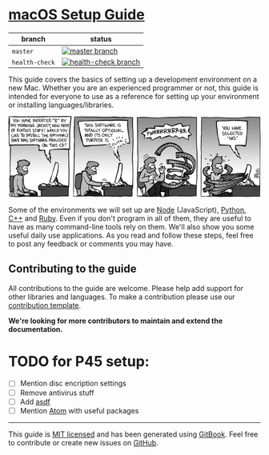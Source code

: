 # [macOS Setup Guide](https://sourabhbajaj.com/mac-setup)

| branch | status |
| ------ | ------ |
| `master` | [![master branch](https://travis-ci.org/sb2nov/mac-setup.svg?branch=master)](https://travis-ci.org/sb2nov/mac-setup) |
| `health-check` | [![health-check branch](https://img.shields.io/travis/sb2nov/mac-setup/health-check.svg?label=links)](https://travis-ci.org/sb2nov/mac-setup) |

This guide covers the basics of setting up a development environment on a new
Mac. Whether you are an experienced programmer or not, this guide is intended
for everyone to use as a reference for setting up your environment or
installing languages/libraries.

[![Screen](https://raw.githubusercontent.com/sb2nov/mac-setup/master/assets/intro.gif)](https://raw.githubusercontent.com/sb2nov/mac-setup/master/assets/intro.gif)

Some of the environments we will set up are [Node](https://nodejs.org)
(JavaScript), [Python](https://www.python.org),
[C++](http://www.cplusplus.com) and [Ruby](https://www.ruby-lang.org).
Even if you don't program in all of them, they are useful to have as many
command-line tools rely on them. We'll also show you some useful daily use
applications. As you read and follow these steps, feel free to post any
feedback or comments you may have.

## Contributing to the guide

All contributions to the guide are welcome. Please help add support for other
libraries and languages. To make a contribution please use our [contribution
template](https://github.com/sb2nov/mac-setup/blob/master/.github/CONTRIBUTION_TEMPLATE.md).

**We're looking for more contributors to maintain and extend the
documentation.**

# TODO for P45 setup:
- [ ] Mention disc encription settings
- [ ] Remove antivirus stuff
- [ ] Add [asdf](https://github.com/asdf-vm/asdf)
- [ ] Mention [Atom](https://atom.io/packages/atom-terminal) with useful packages

-------------------------------------------------------------------------------

This guide is [MIT
licensed](https://github.com/sb2nov/mac-setup/blob/master/LICENSE) and has been
generated using [GitBook](https://www.gitbook.com/). Feel free to contribute or
create new issues on [GitHub](https://github.com/sb2nov/mac-setup/issues).
